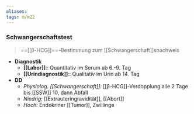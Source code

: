 ```yaml
---
aliases: 
tags: m/m22
---
```

### Schwangerschaftstest
> ==[[β-HCG]]==-Bestimmung zum [[Schwangerschaft]]snachweis
- **Diagnostik**
	- **[[Labor]]**:: Quantitativ im Serum ab 6.-9. Tag
	- **[[Urindiagnostik]]**:: Qualitativ im Urin ab 14. Tag
- **DD**
	- *Physiolog. [[Schwangerschaft]]:* [[β-HCG]]-Verdopplung alle 2 Tage bis [[SSW]] 10, dann Abfall
	- *Niedrig:* [[Extrauteringravidität]], [[Abort]]
	- *Hoch:* Endokriner [[Tumor]], Zwillinge